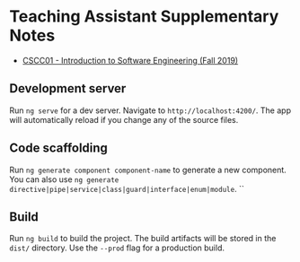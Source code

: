 # Teaching Assistant Supplementary Notes
- [CSCC01 - Introduction to Software Engineering (Fall 2019)](https://ta.choy.in/c01)

## Development server

Run `ng serve` for a dev server. Navigate to `http://localhost:4200/`. The app will automatically reload if you change any of the source files.

## Code scaffolding

Run `ng generate component component-name` to generate a new component. You can also use `ng generate directive|pipe|service|class|guard|interface|enum|module`.
``
## Build

Run `ng build` to build the project. The build artifacts will be stored in the `dist/` directory. Use the `--prod` flag for a production build.
